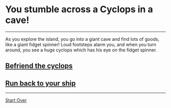 # You stumble across a Cyclops in a cave!
---
As you explore the island, you go into a giant cave and find lots of goods, like a giant fidget spinner! Loud footsteps alarm you, and when you turn around, you see a huge cyclops which has his eye on the fidget spinner.
## [Befriend the cyclops](get-eaten.md)
## [Run back to your ship](back-to-sea.md)
---
[Start Over](../ithaca.md)
